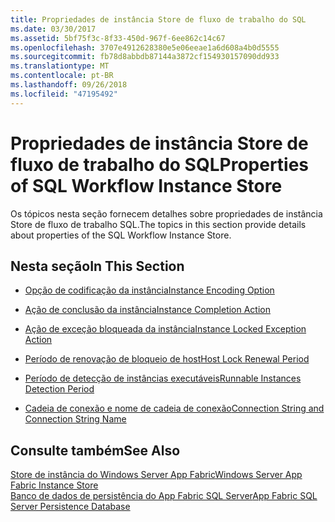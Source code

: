 ```yaml
---
title: Propriedades de instância Store de fluxo de trabalho do SQL
ms.date: 03/30/2017
ms.assetid: 5bf75f3c-8f33-450d-967f-6ee862c14c67
ms.openlocfilehash: 3707e4912628380e5e06eeae1a6d608a4b0d5555
ms.sourcegitcommit: fb78d8abbdb87144a3872cf154930157090dd933
ms.translationtype: MT
ms.contentlocale: pt-BR
ms.lasthandoff: 09/26/2018
ms.locfileid: "47195492"
---
```

# <a name="properties-of-sql-workflow-instance-store"></a><span data-ttu-id="37c83-102">Propriedades de instância Store de fluxo de trabalho do SQL</span><span class="sxs-lookup"><span data-stu-id="37c83-102">Properties of SQL Workflow Instance Store</span></span>
<span data-ttu-id="37c83-103">Os tópicos nesta seção fornecem detalhes sobre propriedades de instância Store de fluxo de trabalho SQL.</span><span class="sxs-lookup"><span data-stu-id="37c83-103">The topics in this section provide details about properties of the SQL Workflow Instance Store.</span></span>  
  
## <a name="in-this-section"></a><span data-ttu-id="37c83-104">Nesta seção</span><span class="sxs-lookup"><span data-stu-id="37c83-104">In This Section</span></span>  
  
-   [<span data-ttu-id="37c83-105">Opção de codificação da instância</span><span class="sxs-lookup"><span data-stu-id="37c83-105">Instance Encoding Option</span></span>](../../../docs/framework/windows-workflow-foundation/instance-encoding-option.md)  
  
-   [<span data-ttu-id="37c83-106">Ação de conclusão da instância</span><span class="sxs-lookup"><span data-stu-id="37c83-106">Instance Completion Action</span></span>](../../../docs/framework/windows-workflow-foundation/instance-completion-action.md)  
  
-   [<span data-ttu-id="37c83-107">Ação de exceção bloqueada da instância</span><span class="sxs-lookup"><span data-stu-id="37c83-107">Instance Locked Exception Action</span></span>](../../../docs/framework/windows-workflow-foundation/instance-locked-exception-action.md)  
  
-   [<span data-ttu-id="37c83-108">Período de renovação de bloqueio de host</span><span class="sxs-lookup"><span data-stu-id="37c83-108">Host Lock Renewal Period</span></span>](../../../docs/framework/windows-workflow-foundation/host-lock-renewal-period.md)  
  
-   [<span data-ttu-id="37c83-109">Período de detecção de instâncias executáveis</span><span class="sxs-lookup"><span data-stu-id="37c83-109">Runnable Instances Detection Period</span></span>](../../../docs/framework/windows-workflow-foundation/runnable-instances-detection-period.md)  
  
-   [<span data-ttu-id="37c83-110">Cadeia de conexão e nome de cadeia de conexão</span><span class="sxs-lookup"><span data-stu-id="37c83-110">Connection String and Connection String Name</span></span>](../../../docs/framework/windows-workflow-foundation/connection-string-and-connection-string-name.md)  
  
## <a name="see-also"></a><span data-ttu-id="37c83-111">Consulte também</span><span class="sxs-lookup"><span data-stu-id="37c83-111">See Also</span></span>  
 [<span data-ttu-id="37c83-112">Store de instância do Windows Server App Fabric</span><span class="sxs-lookup"><span data-stu-id="37c83-112">Windows Server App Fabric Instance Store</span></span>](https://go.microsoft.com/fwlink/?LinkId=201201)  
 [<span data-ttu-id="37c83-113">Banco de dados de persistência do App Fabric SQL Server</span><span class="sxs-lookup"><span data-stu-id="37c83-113">App Fabric SQL Server Persistence Database</span></span>](https://go.microsoft.com/fwlink/?LinkId=201202)
